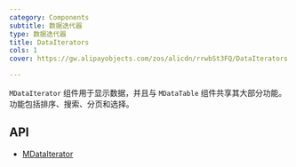 ```yaml
---
category: Components
subtitle: 数据迭代器
type: 数据迭代器
title: DataIterators
cols: 1
cover: https://gw.alipayobjects.com/zos/alicdn/rrwbSt3FQ/DataIterators.svg

---
```


`MDataIterator` 组件用于显示数据，并且与 `MDataTable` 组件共享其大部分功能。 功能包括排序、搜索、分页和选择。

## API

- [MDataIterator](/docs/api/MDataIterator)